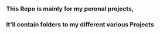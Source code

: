 ### This Repo is mainly for my peronal projects,
### It'll contain folders to my different various Projects

